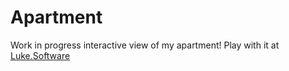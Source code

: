 # Apartment

Work in progress interactive view of my apartment! Play with it at [Luke.Software](Luke.Software)
